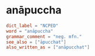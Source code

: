 # anāpuccha

``` toml
dict_label = "NCPED"
word = "anāpuccha"
grammar_comment = "neg. mfn."
see_also = ["āpucchat"]
also_written_as = ["anāpucchat"]
```

